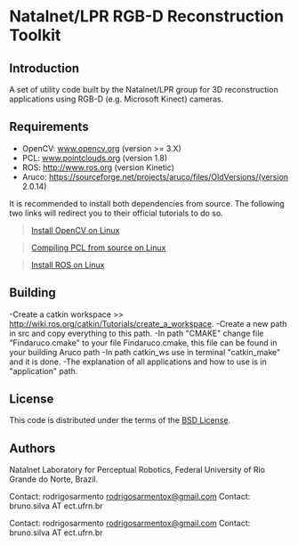 # Natalnet/LPR RGB-D Reconstruction Toolkit


Introduction
------------

A set of utility code built by the Natalnet/LPR group for 3D reconstruction
applications using RGB-D (e.g. Microsoft Kinect) cameras.

Requirements
------------

- OpenCV: www.opencv.org  (version >= 3.X)
- PCL: www.pointclouds.org (version 1.8)
- ROS: http://www.ros.org (version Kinetic)
- Aruco: https://sourceforge.net/projects/aruco/files/OldVersions/(version 2.0.14)

It is recommended to install both dependencies from source. The following two links will redirect you to their official tutorials to do so.

> [Install OpenCV on Linux](https://docs.opencv.org/3.3.1/d7/d9f/tutorial_linux_install.html#linux-installation])

> [Compiling PCL from source on Linux](http://pointclouds.org/documentation/tutorials/compiling_pcl_posix.php)

>[Install ROS on Linux](http://wiki.ros.org/kinetic/Installation)

Building
------------
-Create a catkin workspace >> http://wiki.ros.org/catkin/Tutorials/create_a_workspace.
-Create a new path in src and copy everything to this path.
-In path "CMAKE" change file "Findaruco.cmake" to your file Findaruco.cmake, this file can be found in your building Aruco path
-In path catkin_ws use in terminal "catkin_make" and it is done.
-The explanation of all applications and how to use is in "application" path.

License
------------

This code is distributed under the terms of the [BSD License](https://github.com/natalnet-lpr/rgbd_rtk/blob/master/LICENSE).


Authors
------------

Natalnet Laboratory for Perceptual Robotics, Federal University of Rio Grande do Norte, Brazil.

Contact: rodrigosarmento rodrigosarmentox@gmail.com
Contact: bruno.silva AT ect.ufrn.br


Contact: rodrigosarmento rodrigosarmentox@gmail.com
Contact: bruno.silva AT ect.ufrn.br


